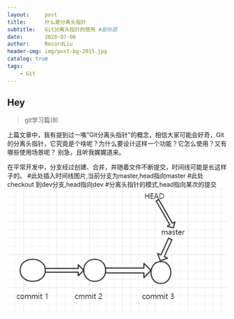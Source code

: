 ```yaml
---
layout:     post   				    
title:      什么是分离头指针	
subtitle:   Git分离头指针的使用 #副标题
date:       2020-07-06 				
author:     RecordLiu 						
header-img: img/post-bg-2015.jpg 	
catalog: true 						
tags:								
    - Git
---
```


## Hey
>git学习篇(8)

上篇文章中，我有提到过一嘴"Git分离头指针"的概念，相信大家可能会好奇，Git的分离头指针，它究竟是个啥呢？为什么要设计这样一个功能？它怎么使用？又有哪些使用场景呢？
别急，且听我娓娓道来。

在平常开发中，分支经过创建、合并，并随着文件不断提交，时间线可能是长这样子的。
#此处插入时间线图片,当前分支为master,head指向master
#此处checkout 到dev分支,head指向dev
#分离头指针的模式,head指向某次的提交
![avatar](../img/master.png)



